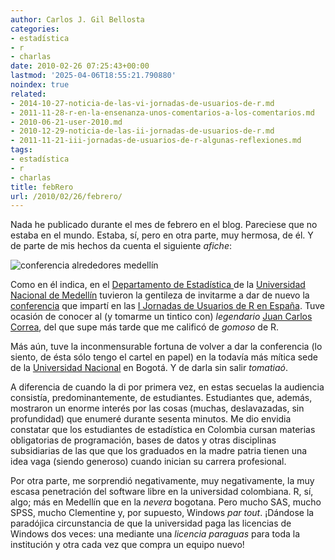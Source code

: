 ```yaml
---
author: Carlos J. Gil Bellosta
categories:
- estadística
- r
- charlas
date: 2010-02-26 07:25:43+00:00
lastmod: '2025-04-06T18:55:21.790880'
noindex: true
related:
- 2014-10-27-noticia-de-las-vi-jornadas-de-usuarios-de-r.md
- 2011-11-28-r-en-la-ensenanza-unos-comentarios-a-los-comentarios.md
- 2010-06-21-user-2010.md
- 2010-12-29-noticia-de-las-ii-jornadas-de-usuarios-de-r.md
- 2011-11-21-iii-jornadas-de-usuarios-de-r-algunas-reflexiones.md
tags:
- estadística
- r
- charlas
title: febRero
url: /2010/02/26/febrero/
---
```


Nada he publicado durante el mes de febrero en el blog. Pareciese que no estaba en el mundo. Estaba, sí, pero en otra parte, muy hermosa, de él. Y de parte de mis hechos da cuenta el siguiente _afiche_:

![conferencia alrededores medellín](/wp-uploads/2010/02/semin_conf2_20101.jpg)

Como en él indica, en el [Departamento de Estadística ](http://www.unalmed.edu.co/~estadist/)de la [Universidad Nacional de Medellín](http://www.unalmed.edu.co) tuvieron la gentileza de invitarme a dar de nuevo la [conferencia](http://tv.um.es/serial/index/id/216) que impartí en las [I Jornadas de Usuarios de R en España](http://www.erreros.org). Tuve ocasión de conocer al (y tomarme un tintico con) _legendario_ [Juan Carlos Correa](http://cran.r-project.org/doc/contrib/grafi3.pdf), del que supe más tarde que me calificó de _gomoso_ de R.

Más aún, tuve la inconmensurable fortuna de volver a dar la conferencia (lo siento, de ésta sólo tengo el cartel en papel) en la todavía más mítica sede de la [Universidad Nacional](http://www.unal.edu.co/) en Bogotá. Y de darla sin salir _tomatiaó_.

A diferencia de cuando la di por primera vez, en estas secuelas la audiencia consistía, predominantemente, de estudiantes. Estudiantes que, además, mostraron un enorme interés por las cosas (muchas, deslavazadas, sin profundidad) que enumeré durante sesenta minutos. Me dio envidia constatar que los estudiantes de estadística en Colombia cursan materias obligatorias de programación, bases de datos y otras disciplinas subsidiarias de las que que los graduados en la madre patria tienen una idea vaga (siendo generoso) cuando inician su carrera profesional.

Por otra parte, me sorprendió negativamente, muy negativamente, la muy escasa penetración del software libre en la universidad colombiana. R, sí, algo; más en Medellín que en la _nevera_ bogotana. Pero mucho SAS, mucho SPSS, mucho Clementine y, por supuesto, Windows _par tout_. ¡Dándose la paradójica circunstancia de que la universidad paga las licencias de Windows dos veces: una mediante una _licencia paraguas_ para toda la institución y otra cada vez que compra un equipo nuevo!